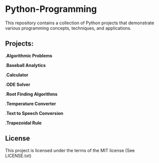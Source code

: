 # Python-Programming

This repository contains a collection of Python projects that demonstrate various programming concepts, techniques, and applications.

## Projects:

.**Algorithmic Problems**

.**Baseball Analytics**

.**Calculator**

.**ODE Solver**

.**Root Finding Algorithms**

.**Temperature Converter**

.**Text to Speech Conversion**

.**Trapezoidal Rule**

## License

This project is licensed under the terms of the MIT license (See LICENSE.txt)
